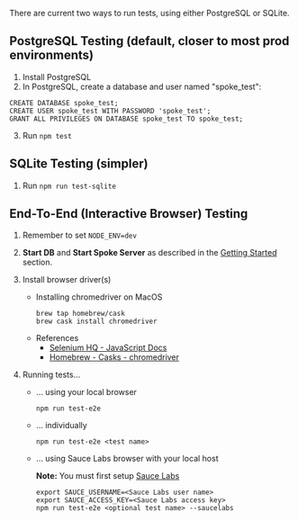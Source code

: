 There are current two ways to run tests, using either PostgreSQL or SQLite.

## PostgreSQL Testing (default, closer to most prod environments)

1. Install PostgreSQL
2. In PostgreSQL, create a database and user named "spoke_test":

```
CREATE DATABASE spoke_test;
CREATE USER spoke_test WITH PASSWORD 'spoke_test';
GRANT ALL PRIVILEGES ON DATABASE spoke_test TO spoke_test;
```

3. Run `npm test`

## SQLite Testing (simpler)

1. Run `npm run test-sqlite`

## End-To-End (Interactive Browser) Testing

1. Remember to set `NODE_ENV=dev`
1. **Start DB** and **Start Spoke Server** as described in the [Getting Started](https://github.com/MoveOnOrg/Spoke/blob/main/README.md#getting-started) section.
1. Install browser driver(s)

   - Installing chromedriver on MacOS
     ```
     brew tap homebrew/cask
     brew cask install chromedriver
     ```
   - References
     - [Selenium HQ - JavaScript Docs](http://seleniumhq.github.io/selenium/docs/api/javascript/)
     - [Homebrew - Casks - chromedriver](https://github.com/Homebrew/homebrew-cask/blob/master/Casks/chromedriver.rb)

1. Running tests...
   - ... using your local browser
     ```
     npm run test-e2e
     ```
   - ... individually
     ```
     npm run test-e2e <test name>
     ```
   - ... using Sauce Labs browser with your local host

     **Note:** You must first setup [Sauce Labs](https://github.com/MoveOnOrg/Spoke/blob/main/docs/EXPLANATION-end-to-end-tests.md#saucelabs)

     ```
     export SAUCE_USERNAME=<Sauce Labs user name>
     export SAUCE_ACCESS_KEY=<Sauce Labs access key>
     npm run test-e2e <optional test name> --saucelabs
     ```
